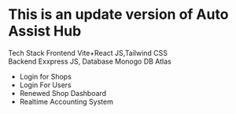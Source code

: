 <h1>This is an update version of Auto Assist Hub </h1>
<p>Tech Stack Frontend Vite+React JS,Tailwind CSS
<br>Backend Exxpress JS, Database Monogo DB Atlas</br></p>
<ul>
  <li>Login for Shops</li>
  <li>Login For Users</li>
  <li>Renewed Shop Dashboard</li>
  <li>Realtime Accounting System</li>
</ul>
